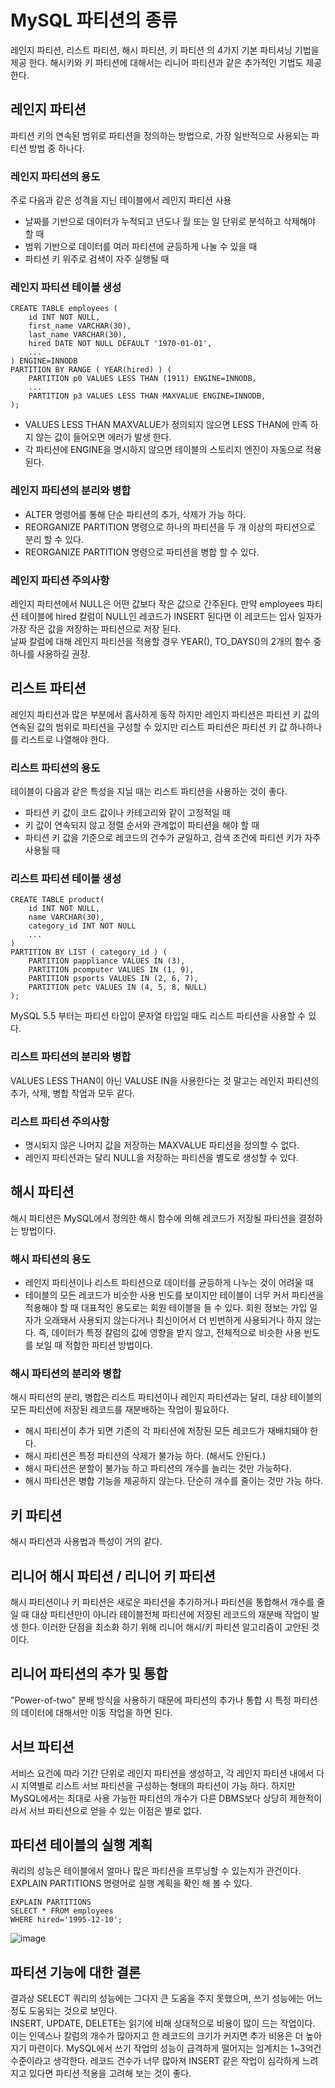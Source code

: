 # MySQL 파티션의 종류
레인지 파티션, 리스트 파티션, 해시 파티션, 키 파티션 의 4가지 기본 파티셔닝 기법을 제공 한다. 해시키와 키 파티션에 대해서는 리니어 파티션과 같은 추가적인 기법도 제공한다.

## 레인지 파티션
파티션 키의 연속된 범위로 파티션을 정의하는 방법으로, 가장 일반적으로 사용되는 파티션 방법 중 하나다.

### 레인지 파티션의 용도
주로 다음과 같은 성격을 지닌 테이블에서 레인지 파티션 사용
- 날짜를 기반으로 데이터가 누적되고 년도나 월 또는 일 단위로 분석하고 삭제해야 할 때
- 범위 기반으로 데이터를 여러 파티션에 균등하게 나눌 수 있을 때
- 파티션 키 위주로 검색이 자주 실행될 때

### 레인지 파티션 테이블 생성
```
CREATE TABLE employees (
    id INT NOT NULL,
    first_name VARCHAR(30),
    last_name VARCHAR(30),
    hired DATE NOT NULL DEFAULT '1970-01-01',
    ...
) ENGINE=INNODB
PARTITION BY RANGE ( YEAR(hired) ) (
    PARTITION p0 VALUES LESS THAN (1911) ENGINE=INNODB,
    ...
    PARTITION p3 VALUES LESS THAN MAXVALUE ENGINE=INNODB,
);
```

- VALUES LESS THAN MAXVALUE가 정의되지 않으면 LESS THAN에 만족 하지 않는 값이 들어오면 에러가 발생 한다.
- 각 파티션에 ENGINE을 명시하지 않으면 테이블의 스토리지 엔진이 자동으로 적용된다.

### 레인지 파티션의 분리와 병합
- ALTER 명령어를 통해 단순 파티션의 추가, 삭제가 가능 하다.
- REORGANIZE PARTITION 명령으로 하나의 파티션을 두 개 이상의 파티션으로 분리 할 수 있다.
- REORGANIZE PARTITION 명령으로 파티션을 병합 할 수 있다.

### 레인지 파티션 주의사항
레인지 파티션에서 NULL은 어떤 값보다 작은 값으로 간주된다. 만약 employees 파티션 테이블에 hired 칼럼이 NULL인 레코드가 INSERT 된다면 이 레코드는 입사 일자가 가장 작은 값을 저장하는 파티션으로 저장 된다. <br>
날짜 칼럼에 대해 레인지 파티션을 적용할 경우 YEAR(), TO_DAYS()의 2개의 함수 중 하나를 사용하길 권장.

## 리스트 파티션
레인지 파티션과 많은 부분에서 흡사하게 동작 하지만 레인지 파티션은 파티션 키 값의 연속된 값의 범위로 파티션을 구성할 수 있지만 리스트 파티션은 파티션 키 값 하나하나를 리스트로 나열해야 한다.

### 리스트 파티션의 용도
테이블이 다음과 같은 특성을 지닐 때는 리스트 파티션을 사용하는 것이 좋다.
- 파티션 키 값이 코드 값이나 카테고리와 같이 고정적일 때
- 키 값이 연속되지 않고 정렬 순서와 관계없이 파티션을 해야 할 때
- 파티션 키 값을 기준으로 레코드의 건수가 균일하고, 검색 조건에 파티션 키가 자주 사용될 때

### 리스트 파티션 테이블 생성
```
CREATE TABLE product(
    id INT NOT NULL,
    name VARCHAR(30),
    category_id INT NOT NULL
    ...
)
PARTITION BY LIST ( category_id ) (
    PARTITION pappliance VALUES IN (3),
    PARTITION pcomputer VALUES IN (1, 9),
    PARTITION psports VALUES IN (2, 6, 7),
    PARTITION petc VALUES IN (4, 5, 8, NULL)
);
```

MySQL 5.5 부터는 파티션 타입이 문자열 타입일 때도 리스트 파티션을 사용할 수 있다.

### 리스트 파티션의 분리와 병합
VALUES LESS THAN이 아닌 VALUSE IN을 사용한다는 것 말고는 레인지 파티션의 추가, 삭제, 병합 작업과 모두 같다.

### 리스트 파티션 주의사항
- 명시되지 않은 나머지 값을 저장하는 MAXVALUE 파티션을 정의할 수 없다.
- 레인지 파티션과는 달리 NULL을 저장하는 파티션을 별도로 생성할 수 있다.

## 해시 파티션
해시 파티션은 MySQL에서 정의한 해시 함수에 의해 레코드가 저장될 파티션을 결정하는 방법이다.

### 해시 파티션의 용도
- 레인지 파티션이나 리스트 파티션으로 데이터를 균등하게 나누는 것이 어려울 때
- 테이블의 모든 레코드가 비슷한 사용 빈도를 보이지만 테이블이 너무 커서 파티션을 적용해야 할 때
대표적인 용도로는 회원 테이블을 들 수 있다. 회원 정보는 가입 일자가 오래돼서 사용되지 않는다거나 최신이어서 더 빈번하게 사용되거나 하지 않는다. 즉, 데이터가 특정 칼럼의 값에 영향을 받지 않고, 전체적으로 비슷한 사용 빈도를 보일 때 적합한 파티션 방법이다.

### 해시 파티션의 분리와 병합
해시 파티션의 분리, 병합은 리스트 파티션이나 레인지 파티션과는 달리, 대상 테이블의 모든 파티션에 저장된 레코드를 재분배하는 작업이 필요하다.
- 해시 파티션이 추가 되면 기존의 각 파티션에 저장된 모든 레코드가 재배치돼야 한다.
- 해시 파티션은 특정 파티션의 삭제가 불가능 하다. (해서도 안된다.)
- 해시 파티션은 분할이 불가능 하고 파티션의 개수를 늘리는 것만 가능하다.
- 해시 파티션은 병합 기능을 제공하지 않는다. 단순히 개수를 줄이는 것만 가능 하다.

## 키 파티션
해시 파티션과 사용법과 특성이 거의 같다.

## 리니어 해시 파티션 / 리니어 키 파티션
해시 파티션이나 키 파티션은 새로운 파티션을 추가하거나 파티션을 통합해서 개수를 줄일 때 대상 파티션만이 아니라 테이블전체 파티션에 저장된 레코드의 재분배 작업이 발생 한다.
이러한 단점을 최소화 하기 위해 리니어 해시/키 파티션 알고리즘이 고안된 것이다.

## 리니어 파티션의 추가 및 통합
"Power-of-two" 분배 방식을 사용하기 때문에 파티션의 추가나 통합 시 특정 파티션의 데이터에 대해서만 이동 작업을 하면 된다.

## 서브 파티션
서비스 요건에 따라 기간 단위로 레인지 파티션을 생성하고, 각 레인지 파티션 내에서 다시 지역별로 리스트 서브 파티션을 구성하는 형태의 파티션이 가능 하다. 하지만 MySQL에서는 최대로 사용 가능한 파티션의 개수가 다른 DBMS보다 상당히 제한적이라서 서브 파티션으로 얻을 수 있는 이점은 별로 없다.

## 파티션 테이블의 실행 계획
쿼리의 성능은 테이블에서 얼마나 많은 파티션을 프루닝할 수 있는지가 관건이다. EXPLAIN PARTITIONS 명령어로 실행 계획을 확인 해 볼 수 있다.

```
EXPLAIN PARTITIONS
SELECT * FROM employees
WHERE hired='1995-12-10';
```
![image](https://user-images.githubusercontent.com/41745717/127764967-c3a651a5-f9ae-428c-8289-86ea865bc3f8.png)

## 파티션 기능에 대한 결론
결과상 SELECT 쿼리의 성능에는 그다지 큰 도움을 주지 못했으며, 쓰기 성능에는 어느 정도 도움되는 것으로 보인다. <br>
INSERT, UPDATE, DELETE는 읽기에 비해 상대적으로 비용이 많이 드는 작업이다. 이는 인덱스나 칼럼의 개수가 많아지고 한 레코드의 크기가 커지면 추가 비용은 더 높아지기 마련이다. MySQL에서 쓰기 작업의 성능이 급격하게 떨어지는 임계치는 1~3억건 수준이라고 생각한다. 레코드 건수가 너무 많아져 INSERT 같은 작업이 심각하게 느려지고 있다면 파티션 적용을 고려해 보는 것이 좋다.
